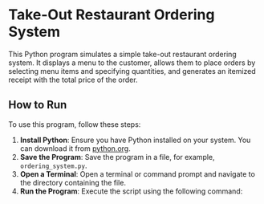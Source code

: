 # Take-Out Restaurant Ordering System

This Python program simulates a simple take-out restaurant ordering system. It displays a menu to the customer, allows them to place orders by selecting menu items and specifying quantities, and generates an itemized receipt with the total price of the order.

## How to Run

To use this program, follow these steps:

1. **Install Python**: Ensure you have Python installed on your system. You can download it from [python.org](https://www.python.org/downloads/).
2. **Save the Program**: Save the program in a file, for example, `ordering_system.py`.
3. **Open a Terminal**: Open a terminal or command prompt and navigate to the directory containing the file.
4. **Run the Program**: Execute the script using the following command: